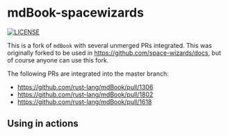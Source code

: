# mdBook-spacewizards

[![LICENSE](https://img.shields.io/github/license/rust-lang/mdBook.svg)](LICENSE)

This is a fork of `mdBook` with several unmerged PRs integrated. This was originally forked to be used in https://github.com/space-wizards/docs, but of course anyone can use this fork.

The following PRs are integrated into the master branch:
- https://github.com/rust-lang/mdBook/pull/1306
- https://github.com/rust-lang/mdBook/pull/1802
- https://github.com/rust-lang/mdBook/pull/1618

## Using in actions